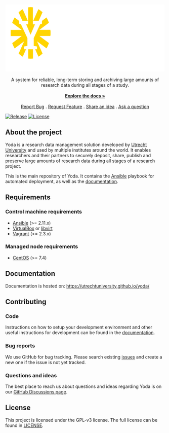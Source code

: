 <br/>
<p align="center">
  <a href="https://github.com/UtrechtUniversity/yoda">
    <img src="docs/yoda.svg" alt="Yoda logo" width="652" height="212">
  </a>

  <p align="center">
    A system for reliable, long-term storing and archiving large amounts of research data during all stages of a study.
    <br/>
    <br/>
    <a href="https://utrechtuniversity.github.io/yoda/"><strong>Explore the docs »</strong></a>
    <br/>
    <br/>
    <a href="https://github.com/UtrechtUniversity/yoda/issues/new?assignees=&labels=bug+%3Abug%3A&template=bug_report.md&title=%5BBUG%5D">Report Bug</a>
    .
    <a href="https://github.com/UtrechtUniversity/yoda/issues/new?assignees=&labels=enhancement&template=feature_request.md&title=%5BFEATURE%5D">Request Feature</a>
    .
    <a href="https://github.com/UtrechtUniversity/yoda/discussions/categories/ideas">Share an idea</a>
    .
    <a href="https://github.com/UtrechtUniversity/yoda/discussions/categories/q-a">Ask a question</a>
  </p>
</p>

[![Release](https://img.shields.io/github/v/tag/UtrechtUniversity/yoda?sort=semver)](https://github.com/UtrechtUniversity/yoda/releases) [![License](https://img.shields.io/github/license/UtrechtUniversity/yoda.svg?maxAge=2592000)](/LICENSE)

## About the project
Yoda is a research data management solution developed by [Utrecht University](https://www.uu.nl/) and used by multiple institutes around the world.
It enables researchers and their partners to securely deposit, share, publish and preserve large amounts of research data during all stages of a research project.

This is the main repository of Yoda. It contains the [Ansible](https://docs.ansible.com) playbook for automated deployment, as well as the [documentation](https://utrechtuniversity.github.io/yoda/).

## Requirements
### Control machine requirements
* [Ansible](https://docs.ansible.com/ansible/latest/installation_guide/index.html) (>= 2.11.x)
* [VirtualBox](https://www.virtualbox.org/manual/ch02.html) or [libvirt](https://libvirt.org/)
* [Vagrant](https://www.vagrantup.com/docs/installation/) (>= 2.3.x)

### Managed node requirements
* [CentOS](https://www.centos.org/) (>= 7.4)

## Documentation
Documentation is hosted on: https://utrechtuniversity.github.io/yoda/

## Contributing
### Code
Instructions on how to setup your development environment and other useful instructions for development can be found in the [documentation](https://utrechtuniversity.github.io/yoda/development/setting-up-development-environment.html).

### Bug reports
We use GitHub for bug tracking.
Please search existing [issues](https://github.com/UtrechtUniversity/yoda/issues) and create a new one if the issue is not yet tracked.

### Questions and ideas
The best place to reach us about questions and ideas regarding Yoda is on our [GitHub Discussions page](https://github.com/utrechtuniversity/yoda/discussions).

## License
This project is licensed under the GPL-v3 license.
The full license can be found in [LICENSE](LICENSE).
